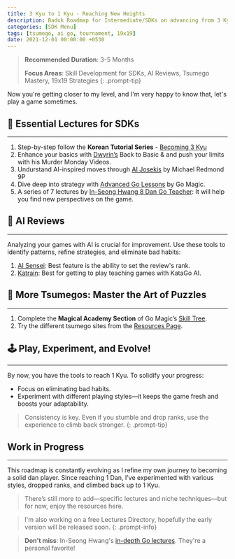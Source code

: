 ```yaml
---
title: 3 Kyu to 1 Kyu - Reaching New Heights
description: Baduk Roadmap for Intermediate/SDKs on advancing from 3 Kyu to 1 Kyu
categories: [SDK Menu]
tags: [tsumego, ai go, tournament, 19x19]
date: 2021-12-01 00:00:00 +0530
---
```


> **Recommended Duration**: 3-5 Months  
>
> **Focus Areas**: Skill Development for SDKs, AI Reviews, Tsumego Mastery, 19x19 Strategies
{: .prompt-tip}

Now you're getting closer to my level, and I'm very happy to know that, let's play a game sometimes.

## 🔑 Essential Lectures for SDKs

---

1. Step-by-step follow the **Korean Tutorial Series** - <a href="https://youtube.com/playlist?list=PLO5jVlKbZT23QUc95Wnk_D-6P9XmOUTOS&si=huHq9qbGn96HdAKq" target="_blank" rel="nofollow noopener noreferrer">Becoming 3 Kyu</a>
2. Enhance your basics with <a href="https://www.youtube.com/@dwyrin" target="_blank" rel="nofollow noopener noreferrer">Dwyrin’s</a> Back to Basic & and push your limits with his Murder Monday Videos.
3. Undurstand AI-inspired moves through <a href="https://www.youtube.com/playlist?list=PLW5_cMTm0wvZU5pQhmQFwXh-ojU1mQIg3" target="_blank" rel="nofollow noopener noreferrer">AI Josekis</a> by Michael Redmond 9P
4. Dive deep into strategy with <a href="https://youtube.com/playlist?list=PL4DLlaT_bvDFXoD49tt3o4T_CaoSum4Zy&si=LzpUxugXKORQZjYq" target="_blank" rel="nofollow noopener noreferrer">Advanced Go Lessons</a> by Go Magic.
5. A series of 7 lectures by <a href="https://youtube.com/playlist?list=PLei3aTwwO99ZA9WCPmt8jZNxhy4wf00dt&si=Oi65yTzD8E7A9ox5" target="_blank" rel="nofollow noopener noreferrer">In-Seong Hwang 8 Dan Go Teacher</a>: It will help you find new perspectives on the game.

## 🤖 AI Reviews

---

Analyzing your games with AI is crucial for improvement. Use these tools to identify patterns, refine strategies, and eliminate bad habits:
1. <a href="https://ai-sensei.com/" target="_blank" rel="nofollow noopener noreferrer">AI Sensei</a>: Best feature is the ability to set the review's rank.
2. <a href="https://github.com/sanderland/katrain/releases" target="_blank" rel="nofollow noopener noreferrer">Katrain</a>: Best for getting to play teaching games with KataGo AI.

## 🧩 More Tsumegos: Master the Art of Puzzles

---

1. Complete the **Magical Academy Section** of Go Magic’s <a href="https://gomagic.org/go-problems/" target="_blank" rel="nofollow noopener noreferrer">Skill Tree</a>.
2. Try the different tsumego sites from the [Resources Page](/posts/weiqi-resources/).

## 🕹️ Play, Experiment, and Evolve!

---

By now, you have the tools to reach 1 Kyu. To solidify your progress:  
 
- Focus on eliminating bad habits.  
- Experiment with different playing styles—it keeps the game fresh and boosts your adaptability.  

> Consistency is key. Even if you stumble and drop ranks, use the experience to climb back stronger. 
{: .prompt-tip}
 
## Work in Progress

---

This roadmap is constantly evolving as I refine my own journey to becoming a solid dan player. Since reaching 1 Dan, I’ve experimented with various styles, dropped ranks, and climbed back up to 1 Kyu.  
> There’s still more to add—specific lectures and niche techniques—but for now, enjoy the resources here.

> I'm also working on a free Lectures Directory, hopefully the early version will be released soon.
{: .prompt-info} 

> **Don't miss**: In-Seong Hwang's <a href="https://www.youtube.com/results?search_query=in+seong+hwang+go+lectures" target="_blank" rel="nofollow noopener noreferrer">in-depth Go lectures</a>. They're a personal favorite!